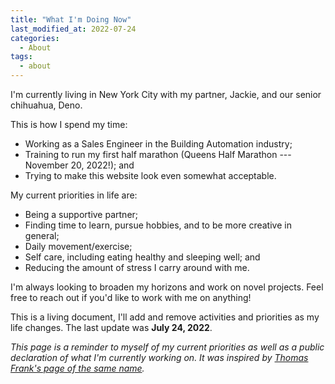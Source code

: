 ```yaml
---
title: "What I'm Doing Now"
last_modified_at: 2022-07-24
categories:
  - About
tags:
  - about
---
```


I'm currently living in New York City with my partner, Jackie, and our senior chihuahua, Deno.

This is how I spend my time:

- Working as a Sales Engineer in the Building Automation industry;
- Training to run my first half marathon (Queens Half Marathon --- November 20, 2022!); and
- Trying to make this website look even somewhat acceptable.

My current priorities in life are:

- Being a supportive partner;
- Finding time to learn, pursue hobbies, and to be more creative in general;
- Daily movement/exercise;
- Self care, including eating healthy and sleeping well; and
- Reducing the amount of stress I carry around with me.

I'm always looking to broaden my horizons and work on novel projects. Feel free to reach out if you'd like to work with me on anything!

This is a living document, I'll add and remove activities and priorities as my life changes. The last update was **July 24, 2022**.

_This page is a reminder to myself of my current priorities as well as a public declaration of what I'm currently working on. It was inspired by <a href="https://thomasjfrank.com/now/">Thomas Frank's page of the same name</a>._
